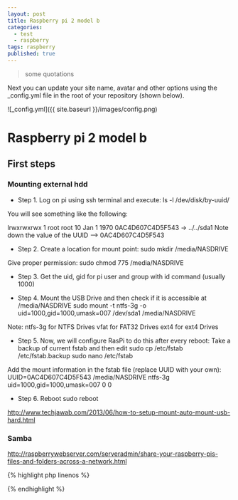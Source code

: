```yaml
---
layout: post
title: Raspberry pi 2 model b
categories: 
  - test
  - raspberry
tags: raspberry
published: true
---
```


> some quotations

Next you can update your site name, avatar and other options using the _config.yml file in the root of your repository (shown below).

![_config.yml]({{ site.baseurl }}/images/config.png)


# Raspberry pi 2 model b

## First steps
### Mounting external hdd

- Step 1.
Log on pi using ssh terminal and execute:
ls -l /dev/disk/by-uuid/

You will see something like the following:

lrwxrwxrwx 1 root root 10 Jan  1  1970 0AC4D607C4D5F543 -> ../../sda1
Note down the value of the UUID --> 0AC4D607C4D5F543

- Step 2.
Create a location for mount point:
sudo mkdir /media/NASDRIVE

Give proper permission:
sudo chmod 775 /media/NASDRIVE

- Step 3.
Get the uid, gid for pi user and group with id command (usually 1000)

- Step 4.
Mount the USB Drive and then check if it is accessible at /media/NASDRIVE
sudo mount -t ntfs-3g -o uid=1000,gid=1000,umask=007 /dev/sda1 /media/NASDRIVE

Note:
ntfs-3g for NTFS Drives
vfat for FAT32 Drives
ext4 for ext4 Drives

- Step 5.
Now, we will configure RasPi to do this after every reboot:
Take a backup of current fstab and then edit
sudo cp /etc/fstab /etc/fstab.backup
sudo nano /etc/fstab

Add the mount information in the fstab file (replace UUID with your own):
UUID=0AC4D607C4D5F543 /media/NASDRIVE ntfs-3g uid=1000,gid=1000,umask=007 0 0

- Step 6.
Reboot
sudo reboot

http://www.techjawab.com/2013/06/how-to-setup-mount-auto-mount-usb-hard.html

### Samba
http://raspberrywebserver.com/serveradmin/share-your-raspberry-pis-files-and-folders-across-a-network.html

{% highlight php linenos %}
 <?php
 	echo 'test';
 ?>
{% endhighlight %}
